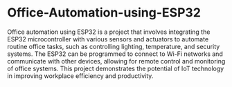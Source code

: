 # Office-Automation-using-ESP32
Office automation using ESP32 is a project that involves integrating the ESP32 microcontroller with various sensors and actuators to automate routine office tasks, such as controlling lighting, temperature, and security systems. The ESP32 can be programmed to connect to Wi-Fi networks and communicate with other devices, allowing for remote control and monitoring of office systems. This project demonstrates the potential of IoT technology in improving workplace efficiency and productivity.

